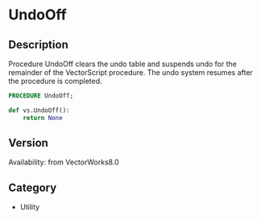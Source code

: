 # UndoOff

## Description
Procedure UndoOff clears the undo table and suspends undo for the remainder of the VectorScript procedure. The undo system resumes after the procedure is completed.

```pascal
PROCEDURE UndoOff;
```

```python
def vs.UndoOff():
    return None
```

## Version
Availability: from VectorWorks8.0

## Category
* Utility

